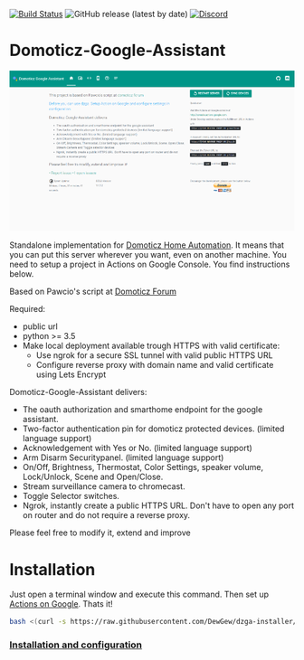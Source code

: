 [![Build Status](https://travis-ci.com/DewGew/Domoticz-Google-Assistant.svg?branch=master)](https://travis-ci.com/DewGew/Domoticz-Google-Assistant) ![GitHub release (latest by date)](https://img.shields.io/github/v/release/dewgew/Domoticz-Google-Assistant) [![Discord](https://img.shields.io/discord/664815298284748830?label=Chat%20on%20Discord)](https://discordapp.com/invite/AmJV6AC)
# Domoticz-Google-Assistant 

<img src="dzga_UI.png" alt="drawing" width="600"/>

Standalone implementation for [Domoticz Home Automation](https://www.domoticz.com/). It means that you can put this server wherever you want, even on another machine. You need to setup a project in Actions on Google Console. You find instructions below.

Based on Pawcio's script at [Domoticz Forum](https://www.domoticz.com/forum/viewtopic.php?f=69&t=27244)

Required:
- public url
- python >= 3.5
- Make local deployment available trough HTTPS with valid certificate:
  - Use ngrok for a secure SSL tunnel with valid public HTTPS URL
  - Configure reverse proxy with domain name and valid certificate using Lets Encrypt

Domoticz-Google-Assistant delivers: 
- The oauth authorization and smarthome endpoint for the google assistant.
- Two-factor authentication pin for domoticz protected devices. (limited language support)
- Acknowledgement with Yes or No. (limited language support)
- Arm Disarm Securitypanel. (limited language support)
- On/Off, Brightness, Thermostat, Color Settings, speaker volume, Lock/Unlock, Scene and Open/Close.
- Stream surveillance camera to chromecast.
- Toggle Selector switches.
- Ngrok, instantly create a public HTTPS URL. Don't have to open any port on router and do not require a reverse proxy.

Please feel free to modify it, extend and improve

# Installation
Just open a terminal window and execute this command. Then set up [Actions on Google](https://github.com/DewGew/Domoticz-Google-Assistant/wiki). Thats it!
```bash
bash <(curl -s https://raw.githubusercontent.com/DewGew/dzga-installer/master/install.sh)
```

### [Installation and configuration](https://github.com/DewGew/Domoticz-Google-Assistant/wiki)
<!--stackedit_data:
eyJoaXN0b3J5IjpbNjY2NTI2ODUyXX0=
-->
